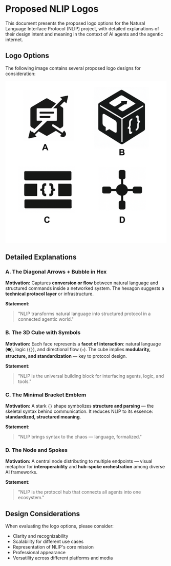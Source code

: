 # Proposed NLIP Logos

This document presents the proposed logo options for the Natural Language Interface Protocol (NLIP) project, with detailed explanations of their design intent and meaning in the context of AI agents and the agentic internet.

## Logo Options

The following image contains several proposed logo designs for consideration:

![NLIP Logo Options](NLIP-logo-options.png)

## Detailed Explanations

### A. The Diagonal Arrows + Bubble in Hex

**Motivation:**
Captures **conversion or flow** between natural language and structured commands inside a networked system. The hexagon suggests a **technical protocol layer** or infrastructure.

**Statement:**
> "NLIP transforms natural language into structured protocol in a connected agentic world."

### B. The 3D Cube with Symbols

**Motivation:**
Each face represents a **facet of interaction**: natural language (`🗨`), logic (`{}`), and directional flow (`↔`). The cube implies **modularity, structure, and standardization** — key to protocol design.

**Statement:**
> "NLIP is the universal building block for interfacing agents, logic, and tools."

### C. The Minimal Bracket Emblem

**Motivation:**
A stark `{}` shape symbolizes **structure and parsing** — the skeletal syntax behind communication. It reduces NLIP to its essence: **standardized, structured meaning**.

**Statement:**
> "NLIP brings syntax to the chaos — language, formalized."

### D. The Node and Spokes

**Motivation:**
A central node distributing to multiple endpoints — visual metaphor for **interoperability** and **hub-spoke orchestration** among diverse AI frameworks.

**Statement:**
> "NLIP is the protocol hub that connects all agents into one ecosystem."

## Design Considerations

When evaluating the logo options, please consider:
- Clarity and recognizability
- Scalability for different use cases
- Representation of NLIP's core mission
- Professional appearance
- Versatility across different platforms and media 